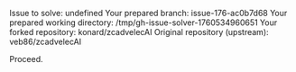 Issue to solve: undefined
Your prepared branch: issue-176-ac0b7d68
Your prepared working directory: /tmp/gh-issue-solver-1760534960651
Your forked repository: konard/zcadvelecAI
Original repository (upstream): veb86/zcadvelecAI

Proceed.